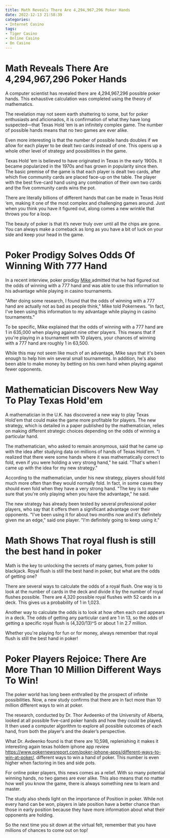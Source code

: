 ```yaml
---
title: Math Reveals There Are 4,294,967,296 Poker Hands
date: 2022-12-13 21:58:39
categories:
- Internet Casino
tags:
- Tiger Casino
- Online Casino
- On Casino
---
```



#  Math Reveals There Are 4,294,967,296 Poker Hands

A computer scientist has revealed there are 4,294,967,296 possible poker hands. This exhaustive calculation was completed using the theory of mathematics.

The revelation may not seem earth shattering to some, but for poker enthusiasts and aficionados, it is confirmation of what they have long suspected—that Texas Hold ‘em is an infinitely complex game. The number of possible hands means that no two games are ever alike.

Even more interesting is that the number of possible hands doubles if we allow for each player to be dealt two cards instead of one. This opens up a whole other level of strategy and possibilities in the game.

Texas Hold ‘em is believed to have originated in Texas in the early 1900s. It became popularized in the 1970s and has grown in popularity since then. The basic premise of the game is that each player is dealt two cards, after which five community cards are placed face-up on the table. The player with the best five-card hand using any combination of their own two cards and the five community cards wins the pot.

There are literally billions of different hands that can be made in Texas Hold ‘em, making it one of the most complex and challenging games around. Just when you think you have it figured out, along comes a new wrinkle that throws you for a loop.

The beauty of poker is that it’s never truly over until all the chips are gone. You can always make a comeback as long as you have a bit of luck on your side and keep your head in the game.

#  Poker Prodigy Solves Odds Of Winning With 777 Hand

In a recent interview, poker prodigy <a href="https://www.pokernews.com/players/player-profile.aspx?playerid=199709">Mike </a>admitted that he had figured out the odds of winning with a 777 hand and was able to use this information to his advantage while playing in casino tournaments.

"After doing some research, I found that the odds of winning with a 777 hand are actually not as bad as people think," Mike told Pokernews. "In fact, I've been using this information to my advantage while playing in casino tournaments."

To be specific, Mike explained that the odds of winning with a 777 hand are 1 in 635,000 when playing against nine other players. This means that if you're playing in a tournament with 10 players, your chances of winning with a 777 hand are roughly 1 in 63,500.

While this may not seem like much of an advantage, Mike says that it's been enough to help him win several small tournaments. In addition, he's also been able to make money by betting on his own hand when playing against fewer opponents.

#  Mathematician Discovers New Way To Play Texas Hold'em

A mathematician in the U.K. has discovered a new way to play Texas Hold'em that could make the game more profitable for players. The new strategy, which is detailed in a paper published by the mathematician, relies on making different strategic choices depending on the odds of winning a particular hand.

The mathematician, who asked to remain anonymous, said that he came up with the idea after studying data on millions of hands of Texas Hold'em. "I realized that there were some hands where it was mathematically correct to fold, even if you were holding a very strong hand," he said. "That's when I came up with the idea for my new strategy."

According to the mathematician, under his new strategy, players should fold much more often than they would normally fold. In fact, in some cases they should even fold when they have a very strong hand. "The key is to make sure that you're only playing when you have the advantage," he said.

The new strategy has already been tested by several professional poker players, who say that it offers them a significant advantage over their opponents. "I've been using it for about two months now and it's definitely given me an edge," said one player. "I'm definitely going to keep using it."

#  Math Shows That royal flush is still the best hand in poker

Math is the key to unlocking the secrets of many games, from poker to blackjack. Royal flush is still the best hand in poker, but what are the odds of getting one?

There are several ways to calculate the odds of a royal flush. One way is to look at the number of cards in the deck and divide it by the number of royal flushes possible. There are 4,320 possible royal flushes with 52 cards in a deck. This gives us a probability of 1 in 1,023.

Another way to calculate the odds is to look at how often each card appears in a deck. The odds of getting any particular card are 1 in 13, so the odds of getting a specific royal flush is (4,320/13)^5 or about 1 in 2.7 million.

Whether you're playing for fun or for money, always remember that royal flush is still the best hand in poker!

#  Poker Players Rejoice: There Are More Than 10 Million Different Ways To Win!

The poker world has long been enthralled by the prospect of infinite possibilities. Now, a new study confirms that there are in fact more than 10 million different ways to win at poker.

The research, conducted by Dr. Thor Avdeenko of the University of Alberta, looked at all possible five-card poker hands and how they could be played. It then used a computer algorithm to explore all possible outcomes of each hand, from both the player’s and the dealer’s perspective.

What Dr. Avdeenko found is that there are 10,598, replenishing it makes it interesting again texas holdem iphone app review https://www.pokernewsreport.com/poker-iphone-apps/different-ways-to-win-at-poker/. different ways to win a hand of poker. This number is even higher when factoring in ties and side pots.

For online poker players, this news comes as a relief. With so many potential winning hands, no two games are ever alike. This also means that no matter how well you know the game, there is always something new to learn and master.

The study also sheds light on the importance of Position in poker. While not every hand can be won, players in late position have a better chance than those in early position because they have more information about what their opponents are holding.

So the next time you sit down at the virtual felt, remember that you have millions of chances to come out on top!